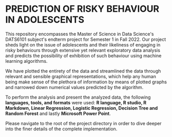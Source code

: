 # PREDICTION OF RISKY BEHAVIOUR IN ADOLESCENTS

This repository encompasses the Master of Science in Data Science's DATS6101 subject's endterm project for Semester 1 in Fall 2022. Our project sheds light on the issue of adolescents and their likeliness of engaging in risky behaviours through extensive yet relevant exploratory data analysis and predicts the possibility of exhibition of such behaviour using machine learning algorithms.


We have plotted the entirety of the data and streamlined the data through relevant and sensible graphical representations, which help any human being make sense of the plethora of information by means of plotted graphs and narrowed down numerical values predicted by the algorithm.

To perform the analysis and present the analyzed data, the following **languages, tools, and formats** were used: **R language, R studio, R Markdown, Linear Regression, Logistic Regression, Decision Tree and Random Forest** and lastly **Microsoft Power Point**.

Please navigate to the root of the project directory in order to dive deeper into the finer details of the complete implementation.  
